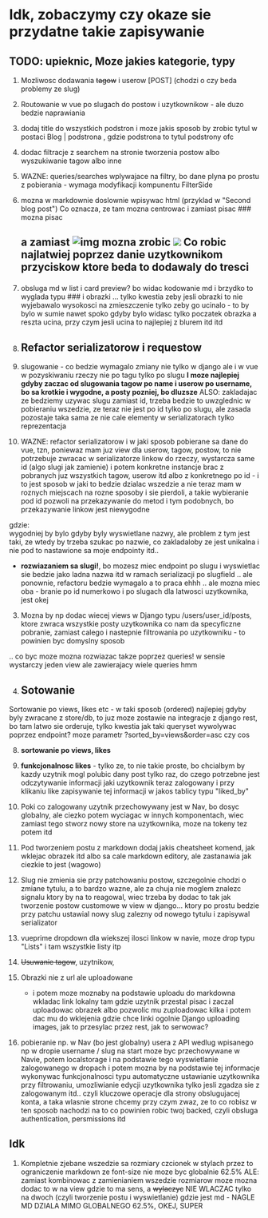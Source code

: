 # Idk, zobaczymy czy okaze sie przydatne takie zapisywanie
## TODO: upieknic, Moze jakies kategorie, typy

1. Mozliwosc dodawania ~~tagow~~ i userow [POST] (chodzi o czy beda problemy ze slug)
4. Routowanie w vue po slugach do postow i uzytkownikow - ale duzo bedzie naprawiania
6. dodaj title do wszystkich podstron
    i moze jakis sposob by zrobic tytul w postaci Blog | podstrona , gdzie podstrona to tytul podstrony ofc

2. dodac filtracje z searchem na stronie tworzenia postow albo wyszukiwanie tagow albo inne

2. WAZNE: queries/searches wplywajace na filtry, bo dane plyna po prostu z pobierania - wymaga modyfikacji kompunentu FilterSide 

3. mozna w markdownie doslownie wpisywac html (przyklad w "Second blog post")
   Co oznacza, ze tam mozna centrowac i zamiast pisac ### mozna pisac <h2> 
  a zamiast ![img]("https..") mozna zrobic <img src="https:...">
  Co robic najlatwiej poprzez danie uzytkownikom przyciskow ktore beda to dodawaly do tresci

4. obsluga md w list i card preview? bo widac kodowanie md i brzydko to wyglada typu ### i obrazki ... tylko kwestia zeby jesli obrazki to nie wyjebawalo wysokosci na zmieszczenie tylko zeby go ucinalo - to by bylo w sumie nawet spoko gdyby bylo widasc tylko poczatek obrazka a reszta ucina, przy czym jesli ucina to najlepiej z blurem itd itd

5. ## Refactor serializatorow i requestow

1. slugowanie - co bedzie wymagalo zmiany nie tylko w django ale i w vue w pozyskiwaniu rzeczy nie po tagu tylko po slugu
**I moze najlepiej gdyby zaczac od slugowania tagow po name i userow po username, bo sa krotkie i wygodne, a posty pozniej, bo dluzsze**
ALSO: zakladajac ze bedziemy uzywac slugu zamiast id, trzeba bedzie to uwzglednic w pobieraniu wszedzie, ze teraz nie jest po id tylko po slugu, ale zasada pozostaje taka sama ze nie cale elementy w serializatorach tylko reprezentacja

2. WAZNE: refactor serializatorow i w jaki sposob pobierane sa dane do vue, tzn, poniewaz mam juz view dla userow, tagow, postow, to nie potrzebuje zwracac w serializatorze linkow do rzeczy, wystarcza same id (algo slugi jak zamienie) i potem konkretne instancje brac z pobranych juz wszystkich tagow, userow itd albo z konkretnego po id - i to jest sposob w jaki to bedzie dzialac wszedzie a nie teraz mam w roznych miejscach na rozne sposoby i sie pierdoli, a takie wybieranie pod id pozwoli na przekazywanie do metod i tym podobnych, bo przekazywanie linkow jest niewygodne

gdzie:  
wygodniej by bylo gdyby byly wyswietlane nazwy, ale problem z tym jest taki, ze wtedy by trzeba szukac po nazwie, co zakladaloby ze jest unikalna i nie pod to nastawione sa moje endpointy itd.. 

- **rozwiazaniem sa slugi!**, bo mozesz miec endpoint po slugu i wyswietlac sie bedzie jako ladna nazwa itd w ramach serializacji po slugfield
.. ale ponownie, refactoru bedzie wymagalo a to praca ehhh
.. ale mozna miec oba - branie po id numerkowo i po slugach dla latwosci uzytkownika, jest okej


3. Mozna by np dodac wiecej views w Django typu
/users/user_id/posts, ktore zwraca wszystkie posty uzytkownika
co nam da specyficzne pobranie, zamiast calego i nastepnie filtrowania po uzytkowniku - to powinien byc domyslny sposob

.. co byc moze mozna rozwiazac takze poprzez queries! w sensie wystarczy jeden view ale zawierajacy wiele queries
hmm


4. ## Sotowanie
 Sortowanie po views, likes etc - w taki sposob (ordered) najlepiej gdyby byly zwracane z store/db, to juz moze zostawie na integracje z django rest, bo tam latwo sie orderuje, tylko kwestia jak taki queryset wywolywac poprzez endpoint? moze parametr ?sorted_by=views&order=asc czy cos

8.  **sortowanie po views, likes**

8.  **funkcjonalnosc likes** - tylko ze, to nie takie proste, bo chcialbym by kazdy uzytnik mogl polubic dany post tylko raz, do czego potrzebne jest odczytywanie informacji jaki uzytkownik teraz zalogowany i przy klikaniu like zapisywanie tej informacji w jakos tablicy typu "liked_by"

1. Poki co zalogowany uzytnik przechowywany jest w Nav, bo dosyc globalny, ale ciezko potem wyciagac w innych komponentach, wiec zamiast tego stworz nowy store na uzytkownika, moze na tokeny tez potem itd

14. Pod tworzeniem postu z markdown dodaj jakis cheatsheet komend, jak wklejac obrazek itd
albo sa cale markdown editory, ale zastanawia jak ciezkie to jest (wagowo)

16. Slug nie zmienia sie przy patchowaniu postow, szczegolnie chodzi o zmiane tytulu, a to bardzo wazne, ale za chuja nie moglem znalezc signalu ktory by na to reagowal, wiec trzeba by dodac to tak jak tworzenie postow customowe w view w django... ktory po prostu bedzie przy patchu ustawial nowy slug zalezny od nowego tytulu i zapisywal serializator

10.  vueprime dropdown dla wiekszej ilosci linkow w navie, moze drop typu "Lists" i tam wszystkie listy itp

5.  ~~Usuwanie tagow~~, uzytnikow,

2. Obrazki nie z url ale uploadowane
    - i potem moze moznaby na podstawie uploadu do markdowna wkladac link lokalny tam gdzie uzytnik przestal pisac i zaczal uploadowac obrazek
    albo pozwolic mu zuploadowac kilka i potem dac mu do wklejenia gdzie chce linki
    ogolnie Django uploading images, jak to przesylac przez rest, jak to serwowac?

3. pobieranie np. w Nav (bo jest globalny) usera z API wedlug wpisanego
np w dropie username / slug
na start moze byc przechowywane w Navie, potem localstorage
i na podstawie tego wyswietlanie zalogowanego w dropach
i potem mozna by na podstawie tej informacje wykonywac funkcjonalnosci typu
automatyczne ustawianie uzytkownika przy filtrowaniu,
umozliwianie edycji uzytkownika tylko jesli zgadza sie z zalogowanym itd..
czyli kluczowe operacje dla strony obslugujacej konta, a taka wlasnie strone chcemy
przy czym zwaz, ze to co robisz w ten sposob nachodzi na to co powinien robic
twoj backed, czyli obsluga authentication, persmissions itd


## Idk

1. Kompletnie zjebane wszedzie sa rozmiary czcionek w stylach przez to ograniczenie markdown ze font-size nie moze byc globalnie 62.5%
ALE: zamiast kombinowac z zamienianiem wszedzie rozmiarow moze mozna dodac to w na view gdzie to ma sens, a ~~wylaczyc~~ NIE WLACZAC tylko na dwoch (czyli tworzenie postu i wyswietlanie) gdzie jest md - NAGLE MD DZIALA MIMO GLOBALNEGO 62.5%, OKEJ, SUPER